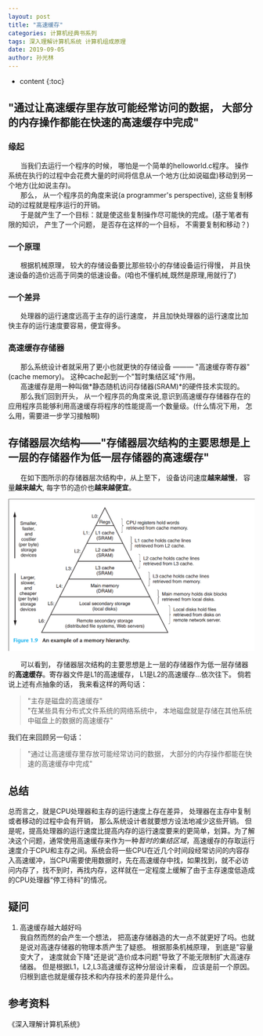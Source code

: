 ```yaml
---
layout: post
title: "高速缓存"
categories: 计算机经典书系列
tags: 深入理解计算机系统 计算机组成原理 
date: 2019-09-05
author: 孙光林
---
```


* content
{:toc}

"通过让高速缓存里存放可能经常访问的数据， 大部分的内存操作都能在快速的高速缓存中完成"
---




### 缘起
&ensp;&ensp;&ensp;
当我们去运行一个程序的时候， 哪怕是一个简单的helloworld.c程序。 操作系统在执行的过程中会花费大量的时间将信息从一个地方(比如说磁盘)移动到另一个地方(比如说主存)。  
&ensp;&ensp;&ensp;
那么， 从一个程序员的角度来说(a programmer's perspective), 这些复制移动的过程就是程序运行的开销。   
&ensp;&ensp;&ensp;
于是就产生了一个目标：就是使这些复制操作尽可能快的完成。(基于笔者有限的知识， 产生了一个问题， 是否存在这样的一个目标， 不需要复制和移动？)  

### 一个原理  
&ensp;&ensp;&ensp;
根据机械原理， 较大的存储设备要比那些较小的存储设备运行得慢， 并且快速设备的造价远高于同类的低速设备。(咱也不懂机械,既然是原理,用就行了)  

### 一个差异
&ensp;&ensp;&ensp;
处理器的运行速度远高于主存的运行速度， 并且加快处理器的运行速度比加快主存的运行速度要容易，便宜得多。
### 高速缓存存储器
&ensp;&ensp;&ensp;
那么系统设计者就采用了更小也就更快的存储设备 ——— "高速缓存寄存器"(cache memory)。
这种cache起到一个"暂时集结区域"作用。  
&ensp;&ensp;&ensp;
高速缓存是用一种叫做*静态随机访问存储器(SRAM)*的硬件技术实现的。  
&ensp;&ensp;&ensp;
那么我们回到开头， 从一个程序员的角度来说,意识到高速缓存存储器存在的应用程序员能够利用高速缓存将程序的性能提高一个数量级。(什么情况下用， 怎么用，需要进一步学习接触啊)

存储器层次结构——"存储器层次结构的主要思想是上一层的存储器作为低一层存储器的**高速缓存**"
---
&ensp;&ensp;&ensp;
在如下图所示的存储器层次结构中，从上至下， 设备访问速度**越来越慢**， 容量**越来越大**, 每字节的造价也**越来越便宜**。  

![Image text](https://raw.githubusercontent.com/MuXTing/MuXTing.github.io/master/pic/ComputerSystem/Figure1.9.png)

&ensp;&ensp;&ensp;
可以看到， 存储器层次结构的主要思想是上一层的存储器作为低一层存储器的**高速缓存**。寄存器文件是L1的高速缓存， L1是L2的高速缓存...依次往下。 倘若说上述有点抽象的话， 我来看这样的两句话：  
>"主存是磁盘的高速缓存"  
"在某些具有分布式文件系统的网络系统中， 本地磁盘就是存储在其他系统中磁盘上的数据的高速缓存"  

我们在来回顾另一句话：  
>"通过让高速缓存里存放可能经常访问的数据， 大部分的内存操作都能在快速的高速缓存中完成"


总结
---
总而言之，就是CPU处理器和主存的运行速度上存在差异， 处理器在主存中复制或者移动的过程中会有开销， 那么系统设计者就要想方设法地减少这些开销。 但是呢，提高处理器的运行速度比提高内存的运行速度要来的更简单，划算。为了解决这个问题，通常使用高速缓存来作为一种*暂时的集结区域*，高速缓存的存取运行速度介于CPU和主存之间。系统会将一些CPU在近几个时间段经常访问的内容存入高速缓冲，当CPU需要使用数据时，先在高速缓存中找，如果找到，就不必访问内存了，找不到时，再找内存，这样就在一定程度上缓解了由于主存速度低造成的CPU处理器“停工待料”的情况。 

疑问
---
1. 高速缓存越大越好吗  
我自然而然的会产生一个想法， 把高速存储器造的大一点不就更好了吗。也就是说对高速存储器的物理本质产生了疑惑。 根据那条机械原理， 到底是"容量变大了， 速度就会下降"还是说"造价成本问题"导致了不能无限制扩大高速存储器。 但是根据L1，L2,L3高速缓存这种分层设计来看， 应该是前一个原因。 归根到底也就是缓存技术和内存技术的差异是什么。 

参考资料
---
《深入理解计算机系统》